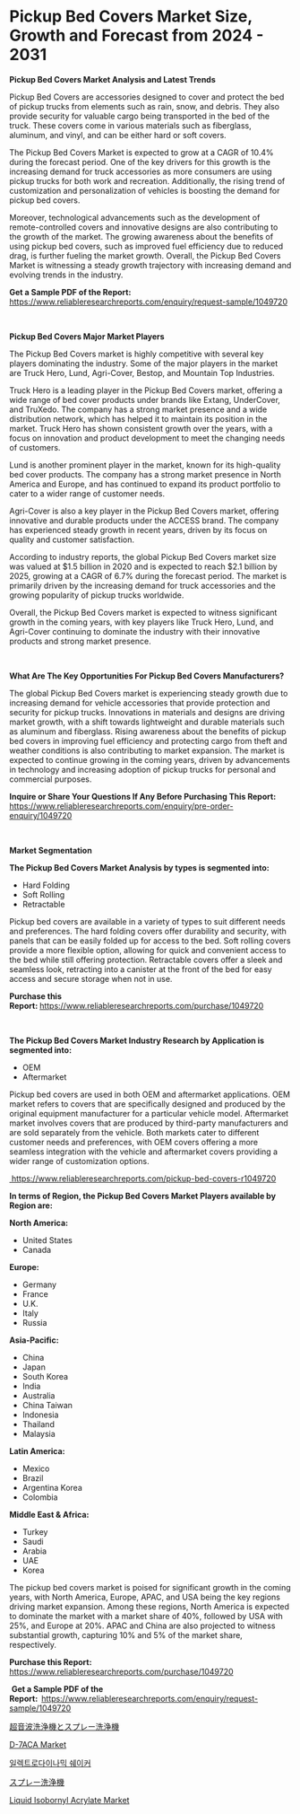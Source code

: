 <p><h1>Pickup Bed Covers Market Size, Growth and Forecast from 2024 - 2031</h1></p><p><strong>Pickup Bed Covers Market Analysis and Latest Trends</strong></p>
<p><p>Pickup Bed Covers are accessories designed to cover and protect the bed of pickup trucks from elements such as rain, snow, and debris. They also provide security for valuable cargo being transported in the bed of the truck. These covers come in various materials such as fiberglass, aluminum, and vinyl, and can be either hard or soft covers.</p><p>The Pickup Bed Covers Market is expected to grow at a CAGR of 10.4% during the forecast period. One of the key drivers for this growth is the increasing demand for truck accessories as more consumers are using pickup trucks for both work and recreation. Additionally, the rising trend of customization and personalization of vehicles is boosting the demand for pickup bed covers. </p><p>Moreover, technological advancements such as the development of remote-controlled covers and innovative designs are also contributing to the growth of the market. The growing awareness about the benefits of using pickup bed covers, such as improved fuel efficiency due to reduced drag, is further fueling the market growth. Overall, the Pickup Bed Covers Market is witnessing a steady growth trajectory with increasing demand and evolving trends in the industry.</p></p>
<p><strong>Get a Sample PDF of the Report:&nbsp;</strong> <a href="https://www.reliableresearchreports.com/enquiry/request-sample/1049720">https://www.reliableresearchreports.com/enquiry/request-sample/1049720</a></p>
<p>&nbsp;</p>
<p><strong>Pickup Bed Covers Major Market Players</strong></p>
<p><p>The Pickup Bed Covers market is highly competitive with several key players dominating the industry. Some of the major players in the market are Truck Hero, Lund, Agri-Cover, Bestop, and Mountain Top Industries.</p><p>Truck Hero is a leading player in the Pickup Bed Covers market, offering a wide range of bed cover products under brands like Extang, UnderCover, and TruXedo. The company has a strong market presence and a wide distribution network, which has helped it to maintain its position in the market. Truck Hero has shown consistent growth over the years, with a focus on innovation and product development to meet the changing needs of customers.</p><p>Lund is another prominent player in the market, known for its high-quality bed cover products. The company has a strong market presence in North America and Europe, and has continued to expand its product portfolio to cater to a wider range of customer needs.</p><p>Agri-Cover is also a key player in the Pickup Bed Covers market, offering innovative and durable products under the ACCESS brand. The company has experienced steady growth in recent years, driven by its focus on quality and customer satisfaction.</p><p>According to industry reports, the global Pickup Bed Covers market size was valued at $1.5 billion in 2020 and is expected to reach $2.1 billion by 2025, growing at a CAGR of 6.7% during the forecast period. The market is primarily driven by the increasing demand for truck accessories and the growing popularity of pickup trucks worldwide.</p><p>Overall, the Pickup Bed Covers market is expected to witness significant growth in the coming years, with key players like Truck Hero, Lund, and Agri-Cover continuing to dominate the industry with their innovative products and strong market presence.</p></p>
<p>&nbsp;</p>
<p><strong>What Are The Key Opportunities For Pickup Bed Covers Manufacturers?</strong></p>
<p><p>The global Pickup Bed Covers market is experiencing steady growth due to increasing demand for vehicle accessories that provide protection and security for pickup trucks. Innovations in materials and designs are driving market growth, with a shift towards lightweight and durable materials such as aluminum and fiberglass. Rising awareness about the benefits of pickup bed covers in improving fuel efficiency and protecting cargo from theft and weather conditions is also contributing to market expansion. The market is expected to continue growing in the coming years, driven by advancements in technology and increasing adoption of pickup trucks for personal and commercial purposes.</p></p>
<p><strong>Inquire or Share Your Questions If Any Before Purchasing This Report:</strong> <a href="https://www.reliableresearchreports.com/enquiry/pre-order-enquiry/1049720">https://www.reliableresearchreports.com/enquiry/pre-order-enquiry/1049720</a></p>
<p>&nbsp;</p>
<p><strong>Market Segmentation</strong></p>
<p><strong>The Pickup Bed Covers Market Analysis by types is segmented into:</strong></p>
<p><ul><li>Hard Folding</li><li>Soft Rolling</li><li>Retractable</li></ul></p>
<p><p>Pickup bed covers are available in a variety of types to suit different needs and preferences. The hard folding covers offer durability and security, with panels that can be easily folded up for access to the bed. Soft rolling covers provide a more flexible option, allowing for quick and convenient access to the bed while still offering protection. Retractable covers offer a sleek and seamless look, retracting into a canister at the front of the bed for easy access and secure storage when not in use.</p></p>
<p><strong>Purchase this Report:&nbsp;</strong><a href="https://www.reliableresearchreports.com/purchase/1049720">https://www.reliableresearchreports.com/purchase/1049720</a></p>
<p>&nbsp;</p>
<p><strong>The Pickup Bed Covers Market Industry Research by Application is segmented into:</strong></p>
<p><ul><li>OEM</li><li>Aftermarket</li></ul></p>
<p><p>Pickup bed covers are used in both OEM and aftermarket applications. OEM market refers to covers that are specifically designed and produced by the original equipment manufacturer for a particular vehicle model. Aftermarket market involves covers that are produced by third-party manufacturers and are sold separately from the vehicle. Both markets cater to different customer needs and preferences, with OEM covers offering a more seamless integration with the vehicle and aftermarket covers providing a wider range of customization options.</p></p>
<p><a href="https://www.reliableresearchreports.com/pickup-bed-covers-r1049720">&nbsp;https://www.reliableresearchreports.com/pickup-bed-covers-r1049720</a></p>
<p><strong>In terms of Region, the Pickup Bed Covers Market Players available by Region are:</strong></p>
<p>
    <p> <strong> North America: </strong>
        <ul>
            <li>United States</li>
            <li>Canada</li>
        </ul>
        </p> 
    <p> <strong> Europe: </strong>
        <ul>
            <li>Germany</li>
            <li>France</li>
            <li>U.K.</li>
            <li>Italy</li>
            <li>Russia</li>
        </ul>
        </p> 
    <p> <strong> Asia-Pacific: </strong>
        <ul>
            <li>China</li>
            <li>Japan</li>
            <li>South Korea</li>
            <li>India</li>
            <li>Australia</li>
            <li>China Taiwan</li>
            <li>Indonesia</li>
            <li>Thailand</li>
            <li>Malaysia</li>
        </ul>
        </p> 
    <p> <strong> Latin America: </strong>
        <ul>
            <li>Mexico</li>
            <li>Brazil</li>
            <li>Argentina Korea</li>
            <li>Colombia</li>
        </ul>
        </p> 
    <p> <strong> Middle East & Africa: </strong>
        <ul>
            <li>Turkey</li>
            <li>Saudi</li>
            <li>Arabia</li>
            <li>UAE</li>
            <li>Korea</li>
        </ul>
    </p>
    </p>
<p><p>The pickup bed covers market is poised for significant growth in the coming years, with North America, Europe, APAC, and USA being the key regions driving market expansion. Among these regions, North America is expected to dominate the market with a market share of 40%, followed by USA with 25%, and Europe at 20%. APAC and China are also projected to witness substantial growth, capturing 10% and 5% of the market share, respectively.</p></p>
<p><strong>Purchase this Report: </strong><a href="https://www.reliableresearchreports.com/purchase/1049720">https://www.reliableresearchreports.com/purchase/1049720</a></p>
<p>&nbsp;<strong>Get a Sample PDF of the Report:&nbsp;&nbsp;</strong><a href="https://www.reliableresearchreports.com/enquiry/request-sample/1049720">https://www.reliableresearchreports.com/enquiry/request-sample/1049720</a></p>
<p><strong></strong></p>
<p><p><a href="https://github.com/EstelWisozk1/Market-Research-Report-List-2/blob/main/3421563139776.md">超音波洗浄機とスプレー洗浄機</a></p><p><a href="https://github.com/AndreanneHane2023/Market-Research-Report-List-1/blob/main/d-7aca-market.md">D-7ACA Market</a></p><p><a href="https://medium.com/@deborahward03/%EA%B8%80%EB%A1%9C%EB%B2%8C-%EC%A0%84%EA%B8%B0-%EB%8B%A4%EC%9D%B4%EB%82%B4%EB%AF%B9-%EC%89%90%EC%9D%B4%EC%BB%A4-%EC%8B%9C%EC%9E%A5-%EA%B7%9C%EB%AA%A8%EB%8A%94-2024%EB%85%84%EB%B6%80%ED%84%B0-2031%EB%85%84%EA%B9%8C%EC%A7%80-%EC%9D%98-cagr%EC%9D%84-%EA%B2%BD%ED%97%98%ED%95%A0-%EA%B2%83%EC%9C%BC%EB%A1%9C-%EC%98%88%EC%83%81%EB%90%A9%EB%8B%88%EB%8B%A4-%EC%97%85%EA%B3%84-%EC%A0%84%EB%A7%9D%EC%97%90-%EB%94%B0%EB%A5%B4%EB%A9%B4-9938c4539088">일렉트로다이나믹 쉐이커</a></p><p><a href="https://github.com/andym141978/Market-Research-Report-List-1/blob/main/2110451139777.md">スプレー洗浄機</a></p><p><a href="https://github.com/RyleeBauch2023/Market-Research-Report-List-1/blob/main/liquid-isobornyl-acrylate-market.md">Liquid Isobornyl Acrylate Market</a></p></p>